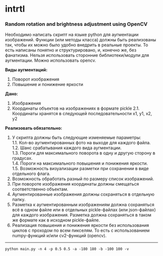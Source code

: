 # intrtl
### Random rotation and brightness adjustment using OpenCV

Необходимо написать скрипт на языке python для аугментации изображений. Функции (или методы класса) должны быть реализованы так, чтобы их можно было удобно внедрить в реальные проекты. То есть написаны понятно и структурировано, и, конечно же, без фанатизма. Нельзя использовать сторонние библиотеки/модули для аугментации. Можно использовать opencv.

**Виды аугментаций:**
1. Поворот изображения
2. Повышение и понижение яркости

**Дано:**
1. Изображения
2. Координаты объектов на изображениях в формате pickle
2.1. Координаты хранятся в следующей последовательности x1, y1, x2, y2

**Реализовать обязательно:**
1. У скрипта должны быть следующие изменяемые параметры:  
	1.1. Кол-во аугментированных фото на выходе для каждого файла.  
	1.2. Шанс срабатывания каждого вида аугментации.  
	1.3. Пороги для максимального поворота в одну и другую сторону в градусах.  
	1.4. Пороги на максимального повышения и понижения яркости.  
	1.5. Возможность визуализации разметки при сохранении в виде отдельного флага.  
2. Возможность обработать разный по размеру список изображений.
3. При повороте изображения координаты должны смещаться соответственно объектам.
4. Аугментированные изображения должны сохраняться в отдельную папку.
5. Разметка к аугментированным изображениям должна сохраняться  всё в одном файле или в отдельных pickle-файлах (или json-файлах) для каждого изображения. Разметка должна сохраняться в таком же формате как в исходном pickle-файле.
6. Реализация повышения и понижения яркости без использования циклов с проходом по всем пикселям. То есть с использованием numpy-функций и/или cv2-функций (opencv).

---
    python main.py -n 4 -p 0.5 0.5 -a -180 180 -b -100 100 -v
